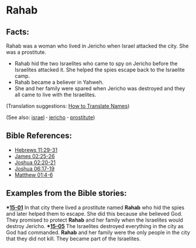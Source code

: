# Rahab #

## Facts: ##

Rahab was a woman who lived in Jericho when Israel attacked the city. She was a prostitute.

* Rahab hid the two Israelites who came to spy on Jericho before the Israelites attacked it. She helped the spies escape back to the Israelite camp.
* Rahab became a believer in Yahweh.
* She and her family were spared when Jericho was destroyed and they all came to live with the Israelites.

(Translation suggestions: [How to Translate Names](https://git.door43.org/Door43/en-ta-translate-vol1/src/master/content/translate_names.md))

(See also: [israel](../other/israel.md) **·** [jericho](../other/jericho.md) **·** [prostitute](../other/prostitute.md))

## Bible References: ##

* [Hebrews 11:29-31](https://door43.org/en/bible/notes/heb/11/29)
* [James 02:25-26](https://door43.org/en/bible/notes/jas/02/25)
* [Joshua 02:20-21](https://door43.org/en/bible/notes/jos/02/20)
* [Joshua 06:17-19](https://door43.org/en/bible/notes/jos/06/17)
* [Matthew 01:4-6](https://door43.org/en/bible/notes/mat/01/04)

## Examples from the Bible stories: ##

  __*[15-01](https://door43.org/en/obs/notes/frames/15-01)__ In that city there lived a prostitute named __Rahab__ who hid the spies and later helped them to escape. She did this because she believed God. They promised to protect __Rahab__ and her family when the Israelites would destroy Jericho. 
  __*[15-05](https://door43.org/en/obs/notes/frames/15-05)__ The Israelites destroyed everything in the city as God had commanded. __Rahab__ and her family were the only people in the city that they did not kill. They became part of the Israelites. 



